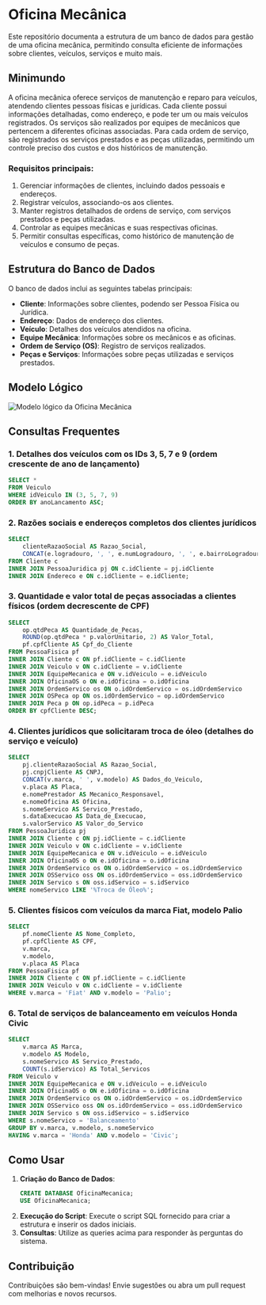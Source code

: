 # Oficina Mecânica

Este repositório documenta a estrutura de um banco de dados para gestão de uma oficina mecânica, permitindo consulta eficiente de informações sobre clientes, veículos, serviços e muito mais.

## Minimundo

A oficina mecânica oferece serviços de manutenção e reparo para veículos, atendendo clientes pessoas físicas e jurídicas. Cada cliente possui informações detalhadas, como endereço, e pode ter um ou mais veículos registrados. Os serviços são realizados por equipes de mecânicos que pertencem a diferentes oficinas associadas. Para cada ordem de serviço, são registrados os serviços prestados e as peças utilizadas, permitindo um controle preciso dos custos e dos históricos de manutenção.

### Requisitos principais:

1. Gerenciar informações de clientes, incluindo dados pessoais e endereços.
2. Registrar veículos, associando-os aos clientes.
3. Manter registros detalhados de ordens de serviço, com serviços prestados e peças utilizadas.
4. Controlar as equipes mecânicas e suas respectivas oficinas.
5. Permitir consultas específicas, como histórico de manutenção de veículos e consumo de peças.

## Estrutura do Banco de Dados

O banco de dados inclui as seguintes tabelas principais:

- **Cliente**: Informações sobre clientes, podendo ser Pessoa Física ou Jurídica.
- **Endereço**: Dados de endereço dos clientes.
- **Veículo**: Detalhes dos veículos atendidos na oficina.
- **Equipe Mecânica**: Informações sobre os mecânicos e as oficinas.
- **Ordem de Serviço (OS)**: Registro de serviços realizados.
- **Peças e Serviços**: Informações sobre peças utilizadas e serviços prestados.

## Modelo Lógico

![Modelo lógico da Oficina Mecânica](URL_da_imagem "Título opcional")

## Consultas Frequentes

### 1. Detalhes dos veículos com os IDs 3, 5, 7 e 9 (ordem crescente de ano de lançamento)
```sql
SELECT * 
FROM Veiculo 
WHERE idVeiculo IN (3, 5, 7, 9) 
ORDER BY anoLancamento ASC;
```

### 2. Razões sociais e endereços completos dos clientes jurídicos
```sql
SELECT 
    clienteRazaoSocial AS Razao_Social,
    CONCAT(e.logradouro, ', ', e.numLogradouro, ', ', e.bairroLogradouro, ', ', e.cidade) AS Endereco_Completo
FROM Cliente c
INNER JOIN PessoaJuridica pj ON c.idCliente = pj.idCliente
INNER JOIN Endereco e ON c.idCliente = e.idCliente;
```

### 3. Quantidade e valor total de peças associadas a clientes físicos (ordem decrescente de CPF)
```sql
SELECT
    op.qtdPeca AS Quantidade_de_Pecas,
    ROUND(op.qtdPeca * p.valorUnitario, 2) AS Valor_Total,
    pf.cpfCliente AS Cpf_do_Cliente
FROM PessoaFisica pf
INNER JOIN Cliente c ON pf.idCliente = c.idCliente
INNER JOIN Veiculo v ON c.idCliente = v.idCliente
INNER JOIN EquipeMecanica e ON v.idVeiculo = e.idVeiculo
INNER JOIN OficinaOS o ON e.idOficina = o.idOficina
INNER JOIN OrdemServico os ON o.idOrdemServico = os.idOrdemServico
INNER JOIN OSPeca op ON os.idOrdemServico = op.idOrdemServico
INNER JOIN Peca p ON op.idPeca = p.idPeca
ORDER BY cpfCliente DESC;
```

### 4. Clientes jurídicos que solicitaram troca de óleo (detalhes do serviço e veículo)
```sql
SELECT
    pj.clienteRazaoSocial AS Razao_Social, 
    pj.cnpjCliente AS CNPJ, 
    CONCAT(v.marca, ' ', v.modelo) AS Dados_do_Veiculo, 
    v.placa AS Placa, 
    e.nomePrestador AS Mecanico_Responsavel, 
    e.nomeOficina AS Oficina, 
    s.nomeServico AS Servico_Prestado, 
    s.dataExecucao AS Data_de_Execucao, 
    s.valorServico AS Valor_do_Servico
FROM PessoaJuridica pj
INNER JOIN Cliente c ON pj.idCliente = c.idCliente
INNER JOIN Veiculo v ON c.idCliente = v.idCliente
INNER JOIN EquipeMecanica e ON v.idVeiculo = e.idVeiculo
INNER JOIN OficinaOS o ON e.idOficina = o.idOficina
INNER JOIN OrdemServico os ON o.idOrdemServico = os.idOrdemServico
INNER JOIN OSServico oss ON os.idOrdemServico = oss.idOrdemServico
INNER JOIN Servico s ON oss.idServico = s.idServico
WHERE nomeServico LIKE '%Troca de Óleo%';
```

### 5. Clientes físicos com veículos da marca Fiat, modelo Palio
```sql
SELECT
    pf.nomeCliente AS Nome_Completo, 
    pf.cpfCliente AS CPF, 
    v.marca, 
    v.modelo, 
    v.placa AS Placa
FROM PessoaFisica pf
INNER JOIN Cliente c ON pf.idCliente = c.idCliente
INNER JOIN Veiculo v ON c.idCliente = v.idCliente
WHERE v.marca = 'Fiat' AND v.modelo = 'Palio';
```

### 6. Total de serviços de balanceamento em veículos Honda Civic
```sql
SELECT
    v.marca AS Marca,
    v.modelo AS Modelo,
    s.nomeServico AS Servico_Prestado,
    COUNT(s.idServico) AS Total_Servicos
FROM Veiculo v
INNER JOIN EquipeMecanica e ON v.idVeiculo = e.idVeiculo
INNER JOIN OficinaOS o ON e.idOficina = o.idOficina
INNER JOIN OrdemServico os ON o.idOrdemServico = os.idOrdemServico
INNER JOIN OSServico oss ON os.idOrdemServico = oss.idOrdemServico
INNER JOIN Servico s ON oss.idServico = s.idServico
WHERE s.nomeServico = 'Balanceamento'
GROUP BY v.marca, v.modelo, s.nomeServico
HAVING v.marca = 'Honda' AND v.modelo = 'Civic';
```

## Como Usar

1. **Criação do Banco de Dados**:
   ```sql
   CREATE DATABASE OficinaMecanica;
   USE OficinaMecanica;
   ```
2. **Execução do Script**: Execute o script SQL fornecido para criar a estrutura e inserir os dados iniciais.
3. **Consultas**: Utilize as queries acima para responder às perguntas do sistema.

## Contribuição

Contribuições são bem-vindas! Envie sugestões ou abra um pull request com melhorias e novos recursos.

